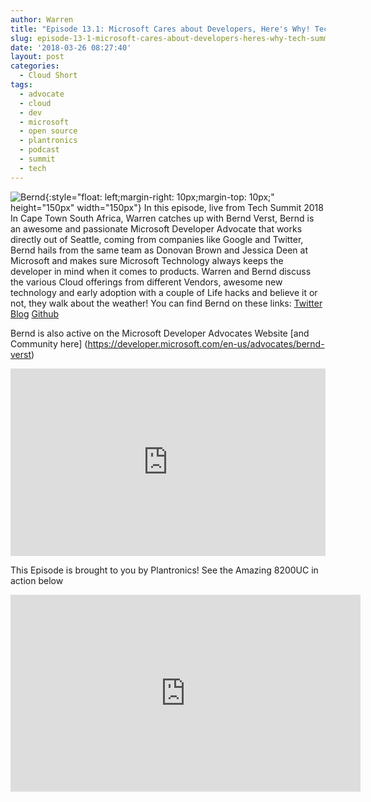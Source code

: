 ```yaml
---
author: Warren
title: "Episode 13.1: Microsoft Cares about Developers, Here's Why! Tech Summit 2018 Cape Town"
slug: episode-13-1-microsoft-cares-about-developers-heres-why-tech-summit-2018-cape-town
date: '2018-03-26 08:27:40'
layout: post
categories:
  - Cloud Short
tags:
  - advocate
  - cloud
  - dev
  - microsoft
  - open source
  - plantronics
  - podcast
  - summit
  - tech
---
```


![Bernd](https://developer.microsoft.com/en-us/advocates/media/profiles/bernd-verst.png){:style="float: left;margin-right: 10px;margin-top: 10px;" height="150px" width="150px"} In this episode, live from Tech Summit 2018 In Cape Town South Africa, Warren catches up with Bernd Verst, Bernd is an awesome and passionate Microsoft Developer Advocate that works directly out of Seattle, coming from companies like Google and Twitter, Bernd hails from the same team as Donovan Brown and Jessica Deen at Microsoft and makes sure Microsoft Technology always keeps the developer in mind when it comes to products. Warren and Bernd discuss the various Cloud offerings from different Vendors, awesome new technology and early adoption with a couple of Life hacks and believe it or not, they walk about the weather! You can find Bernd on these links: [Twitter](https://twitter.com/BerndVerst)
[Blog](https://readon.ly/)
[Github](https://github.com/berndverst)

Bernd is also active on the Microsoft Developer Advocates Website [and Community here] (https://developer.microsoft.com/en-us/advocates/bernd-verst)

<p><iframe width="100%" height="300" scrolling="no" frameborder="no" allow="autoplay" src="https://w.soundcloud.com/player/?url=https%3A//api.soundcloud.com/tracks/419958280&color=%23ff5500&auto_play=false&hide_related=false&show_comments=true&show_user=true&show_reposts=false&show_teaser=true&visual=true"></iframe></p>

This Episode is brought to you by Plantronics! See the Amazing 8200UC in action below
<p><iframe width="560" height="315" src="https://www.youtube.com/embed/mQF8WsNN3jE" frameborder="0" allow="accelerometer; autoplay; encrypted-media; gyroscope; picture-in-picture" allowfullscreen></iframe></p>
